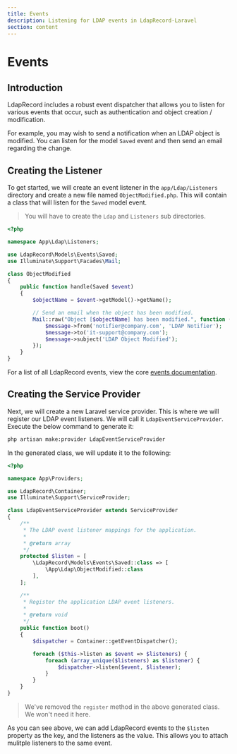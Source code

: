 ```yaml
---
title: Events
description: Listening for LDAP events in LdapRecord-Laravel
section: content
---
```


# Events

## Introduction

LdapRecord includes a robust event dispatcher that allows you to listen for various
events that occur, such as authentication and object creation / modification.

For example, you may wish to send a notification when an LDAP object is modified.
You can listen for the model `Saved` event and then send an email regarding the change.

## Creating the Listener

To get started, we will create an event listener in the `app/Ldap/Listeners`
directory and create a new file named `ObjectModified.php`. This will
contain a class that will listen for the `Saved` model event.

> You will have to create the `Ldap` and `Listeners` sub directories.

```php
<?php

namespace App\Ldap\Listeners;

use LdapRecord\Models\Events\Saved;
use Illuminate\Support\Facades\Mail;

class ObjectModified
{
    public function handle(Saved $event)
    {
        $objectName = $event->getModel()->getName();

        // Send an email when the object has been modified.
        Mail::raw("Object [$objectName] has been modified.", function ($message) {
            $message->from('notifier@company.com', 'LDAP Notifier');
            $message->to('it-support@company.com');
            $message->subject('LDAP Object Modified');
        });
    }
}
```

For a list of all LdapRecord events, view the core [events documentation](/docs/laravel/v1/events#list-of-events).

## Creating the Service Provider

Next, we will create a new Laravel service provider. This is where we will register our LDAP event
listeners. We will call it `LdapEventServiceProvider`. Execute the below command to generate it:

```bash
php artisan make:provider LdapEventServiceProvider
```

In the generated class, we will update it to the following:

```php
<?php

namespace App\Providers;

use LdapRecord\Container;
use Illuminate\Support\ServiceProvider;

class LdapEventServiceProvider extends ServiceProvider
{
    /**
     * The LDAP event listener mappings for the application.
     *
     * @return array
     */
    protected $listen = [
        \LdapRecord\Models\Events\Saved::class => [
            \App\Ldap\ObjectModified::class
        ],
    ];

    /**
     * Register the application LDAP event listeners.
     *
     * @return void
     */
    public function boot()
    {
        $dispatcher = Container::getEventDispatcher();

        foreach ($this->listen as $event => $listeners) {
            foreach (array_unique($listeners) as $listener) {
                $dispatcher->listen($event, $listener);
            }
        }
    }
}
```

> We've removed the `register` method in the above generated class. We won't need it here.

As you can see above, we can add LdapRecord events to the `$listen` property as the key, and
the listeners as the value. This allows you to attach mulitple listeners to the same event.
